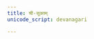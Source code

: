 ```yaml
---  
title: श्री-सूक्तम् 
unicode_script: devanagari

---
```


<div class="js_include" url="/vedAH_Rk/shAkalam/khilAni/2/06_shrI-sUktam/"  newLevelForH1="2" includeTitle="true"> </div>  

